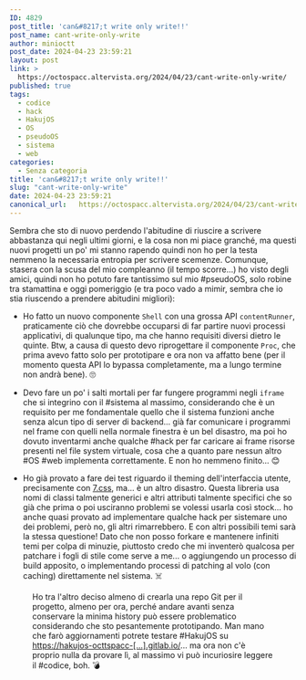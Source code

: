 ```yaml
---
ID: 4829
post_title: 'can&#8217;t write only write!!'
post_name: cant-write-only-write
author: minioctt
post_date: 2024-04-23 23:59:21
layout: post
link: >
  https://octospacc.altervista.org/2024/04/23/cant-write-only-write/
published: true
tags:
  - codice
  - hack
  - HakujOS
  - OS
  - pseudoOS
  - sistema
  - web
categories:
  - Senza categoria
title: 'can&#8217;t write only write!!'
slug: "cant-write-only-write"
date: 2024-04-23 23:59:21
canonical_url:   https://octospacc.altervista.org/2024/04/23/cant-write-only-write/
---
```

<!-- wp:paragraph -->
<p markdown="1">Sembra che sto di nuovo perdendo l'abitudine di riuscire a scrivere abbastanza qui negli ultimi giorni, e la cosa non mi piace granché, ma questi nuovi progetti un po' mi stanno rapendo quindi non ho per la testa nemmeno la necessaria entropia per scrivere scemenze. Comunque, stasera con la scusa del mio compleanno (il tempo scorre...) ho visto degli amici, quindi non ho potuto fare tantissimo sul mio #pseudoOS, solo robine tra stamattina e oggi pomeriggio (e tra poco vado a mimir, sembra che io stia riuscendo a prendere abitudini migliori):</p>
<!-- /wp:paragraph -->

<!-- wp:list -->
<ul><!-- wp:list-item -->
<li>Ho fatto un nuovo componente <code>Shell</code> con una grossa API <code>contentRunner</code>, praticamente ciò che dovrebbe occuparsi di far partire nuovi processi applicativi, di qualunque tipo, ma che hanno requisiti diversi dietro le quinte. Btw, a causa di questo devo riprogettare il componente <code>Proc</code>, che prima avevo fatto solo per prototipare e ora non va affatto bene (per il momento questa API lo bypassa completamente, ma a lungo termine non andrà bene). 🙄️</li>
<!-- /wp:list-item --></ul>
<!-- /wp:list -->

<!-- wp:list -->
<ul><!-- wp:list-item -->
<li>Devo fare un po' i salti mortali per far fungere programmi negli <code>iframe</code> che si integrino con il #sistema al massimo, considerando che è un requisito per me fondamentale quello che il sistema funzioni anche senza alcun tipo di server di backend... già far comunicare i programmi nel frame con quelli nella normale finestra è un bel disastro, ma poi ho dovuto inventarmi anche qualche #hack per far caricare ai frame risorse presenti nel file system virtuale, cosa che a quanto pare nessun altro #OS #web implementa correttamente. E non ho nemmeno finito... 😊️</li>
<!-- /wp:list-item --></ul>
<!-- /wp:list -->

<!-- wp:list -->
<ul><!-- wp:list-item -->
<li>Ho già provato a fare dei test riguardo il theming dell'interfaccia utente, precisamente con <a href="https://khang-nd.github.io/7.css/">7.css</a>, ma... è un altro disastro. Questa libreria usa nomi di classi talmente generici e altri attributi talmente specifici che so già che prima o poi usciranno problemi se volessi usarla così stock... ho anche quasi provato ad implementare qualche hack per sistemare uno dei problemi, però no, gli altri rimarrebbero. E con altri possibili temi sarà la stessa questione! Dato che non posso forkare e mantenere infiniti temi per colpa di minuzie, piuttosto credo che mi inventerò qualcosa per patchare i fogli di stile come serve a me... o aggiungendo un processo di build apposito, o implementando processi di patching al volo (con caching) direttamente nel sistema. ☠️</li>
<!-- /wp:list-item --></ul>
<!-- /wp:list -->

<!-- wp:paragraph -->
<p markdown="1"></p>
<!-- /wp:paragraph -->

<!-- wp:image {"id":4830,"sizeSlug":"large","linkDestination":"none"} -->
<figure class="wp-block-image size-large"><img src="https://octospacc.github.io/microblog-mirror/assets/uploads/2024/04/image-7-960x484.png" alt="" class="wp-image-4830"/><figcaption class="wp-element-caption">Ho tra l'altro deciso almeno di crearla una repo Git per il progetto, almeno per ora, perché andare avanti senza conservare la minima history può essere problematico considerando che sto pesantemente prototipando. Man mano che farò aggiornamenti potrete testare #HakujOS su <a href="https://hakujos-octtspacc-4c1a4e1f8925ca11f7fa313fd803b35d8380d2e9f2d40.gitlab.io/">https://hakujos-octtspacc-[...].gitlab.io/</a>... ma ora non c'è proprio nulla da provare lì, al massimo vi può incuriosire leggere il #codice, boh. 💣️</figcaption></figure>
<!-- /wp:image -->